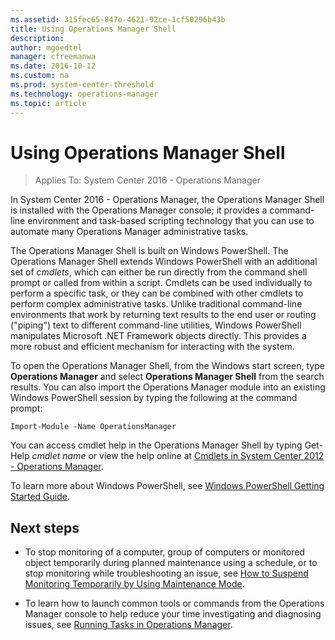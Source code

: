 ```yaml
---
ms.assetid: 315fec65-847e-4621-92ce-1cf50296b43b
title: Using Operations Manager Shell
description: 
author: mgoedtel
manager: cfreemanwa
ms.date: 2016-10-12
ms.custom: na
ms.prod: system-center-threshold
ms.technology: operations-manager
ms.topic: article
---
```


# Using Operations Manager Shell

>Applies To: System Center 2016 - Operations Manager

In System Center 2016 - Operations Manager, the Operations Manager Shell is installed with the Operations Manager console; it provides a command-line environment and task-based scripting technology that you can use to automate many Operations Manager administrative tasks.  
  
The Operations Manager Shell is built on Windows PowerShell. The Operations Manager Shell extends Windows PowerShell with an additional set of *cmdlets*, which can either be run directly from the command shell prompt or called from within a script. Cmdlets can be used individually to perform a specific task, or they can be combined with other cmdlets to perform complex administrative tasks. Unlike traditional command-line environments that work by returning text results to the end user or routing ("piping") text to different command-line utilities, Windows PowerShell manipulates Microsoft .NET Framework objects directly. This provides a more robust and efficient mechanism for interacting with the system.  
  
To open the Operations Manager Shell, from the Windows start screen, type **Operations Manager** and select **Operations Manager Shell** from the search results.  You can also import the Operations Manager module into an existing Windows PowerShell session by typing the following at the command prompt:  
  
```  
Import-Module -Name OperationsManager  
```  
  
You can access cmdlet help in the Operations Manager Shell by typing Get-Help *cmdlet name* or view the help online at [Cmdlets in System Center 2012 - Operations Manager](http://go.microsoft.com/fwlink/p/?LinkId=235161).  
  
To learn more about Windows PowerShell, see [Windows PowerShell Getting Started Guide](http://go.microsoft.com/fwlink/p/?LinkId=235162).  
  
## Next steps

- To stop monitoring of a computer, group of computers or monitored object temporarily during planned maintenance using a schedule, or to stop monitoring while troubleshooting an issue, see [How to Suspend Monitoring Temporarily by Using Maintenance Mode](How-to-Suspend-Monitoring-Temporarily-by-Using-Maintenance-Mode.md). 

- To learn how to launch common tools or commands from the Operations Manager console to help reduce your time investigating and diagnosing issues, see [Running Tasks in Operations Manager](Running-Tasks-in-Operations-Manager.md).    


  
